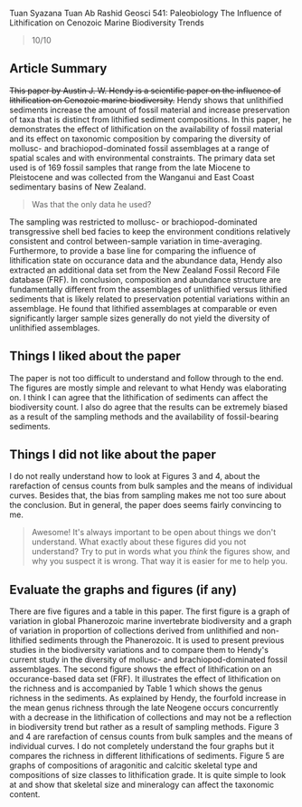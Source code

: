 Tuan Syazana Tuan Ab Rashid
Geosci 541: Paleobiology
The Influence of Lithification on Cenozoic Marine Biodiversity Trends
 
> 10/10
 
## Article Summary

<strike>This paper by Austin J. W. Hendy is a scientific paper on the influence of lithification on Cenozoic marine biodiversity.</strike> Hendy shows that unlithified sediments increase the amount of fossil material and increase preservation of taxa that is distinct from lithified sediment compositions. In this paper, he demonstrates the effect of lithification on the availability of fossil material and its effect on taxonomic composition by comparing the diversity of mollusc- and brachiopod-dominated fossil assemblages at a range of spatial scales and with environmental constraints. The primary data set used is of 169 fossil samples that range from the late Miocene to Pleistocene and was collected from the Wanganui and East Coast sedimentary basins of New Zealand.

> Was that the only data he used?

The sampling was restricted to mollusc- or brachiopod-dominated transgressive shell bed facies to keep the environment conditions relatively consistent and control between-sample variation in time-averaging. Furthermore, to provide a base line for comparing the influence of lithification state on occurance data and the abundance data, Hendy also extracted an additional data set from the New Zealand Fossil Record File database (FRF). In conclusion, composition and abundance structure are fundamentally different from the assemblages of unlithified versus lithified sediments that is likely related to preservation potential variations within an assemblage. He found that lithified assemblages at comparable or even significantly larger sample sizes generally do not yield the diversity of unlithified assemblages.


## Things I liked about the paper
      
The paper is not too difficult to understand and follow through to the end. The figures are mostly simple and relevant to what Hendy was elaborating on. I think I can agree that the lithification of sediments can affect the biodiversity count. I also do agree that the results can be extremely biased as a result of the sampling methods and the availability of fossil-bearing sediments. 

## Things I did not like about the paper

I do not really understand how to look at Figures 3 and 4, about the rarefaction of census counts from bulk samples and the means of individual curves. Besides that, the bias from sampling makes me not too sure about the conclusion. But in general, the paper does seems fairly convincing to me.

> Awesome! It's always important to be open about things we don't understand. What exactly about these figures did you not understand? Try to put in words what you *think* the figures show, and why you suspect it is wrong. That way it is easier for me to help you.

## Evaluate the graphs and figures (if any)

There are five figures and a table in this paper. The first figure is a graph of variation in global Phanerozoic marine invertebrate biodiversity and a graph of variation in proportion of collections derived from unlithified and non-lithified sediments through the Phanerozoic. It is used to present previous studies in the biodiversity variations and to compare them to Hendy's current study in the diversity of mollusc- and brachiopod-dominated fossil assemblages. The second figure shows the effect of lithification on an occurance-based data set (FRF). It illustrates the effect of lithification on the richness and is accompanied by Table 1 which shows the genus richness in the sediments. As explained by Hendy, the fourfold increase in the mean genus richness through the late Neogene occurs concurrently with a decrease in the lithification of collections and may not be a reflection in biodiversity trend but rather as a result of sampling methods. Figure 3 and 4 are rarefaction of census counts from bulk samples and the means of individual curves. I do not completely understand the four graphs but it compares the richness in different lithifications of sediments. Figure 5 are graphs of compositions of aragonitic and calcitic skeletal type and compositions of size classes to lithification grade. It is quite simple to look at and show that skeletal size and mineralogy can affect the taxonomic content. 
